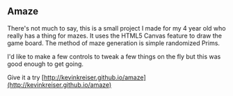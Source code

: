 Amaze
-----

There's not much to say, this is a small project I made for my 4 year old who really has a thing for mazes. It uses the HTML5 Canvas feature to draw the game board. The method of maze generation is simple randomized Prims.

I'd like to make a few controls to tweak a few things on the fly but this was good enough to get going.

Give it a try [http://kevinkreiser.github.io/amaze](http://kevinkreiser.github.io/amaze)
